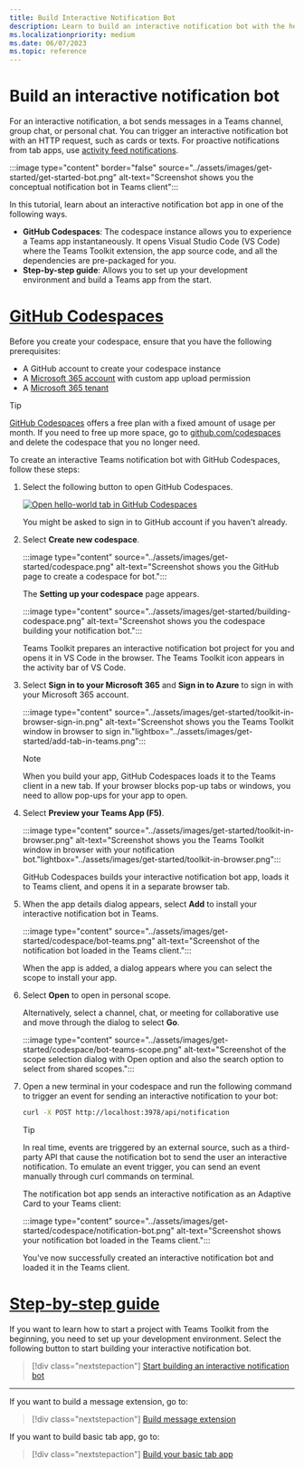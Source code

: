```yaml
---
title: Build Interactive Notification Bot
description: Learn to build an interactive notification bot with the help of GitHub codespaces which sends messages in Teams channel, group chat, or personal chat.
ms.localizationpriority: medium
ms.date: 06/07/2023
ms.topic: reference
---
```


# Build an interactive notification bot

For an interactive notification, a bot sends messages in a Teams channel, group chat, or personal chat. You can trigger an interactive notification bot with an HTTP request, such as cards or texts. For proactive notifications from tab apps, use [activity feed notifications](/graph/teams-send-activityfeednotifications).

:::image type="content" border="false" source="../assets/images/get-started/get-started-bot.png" alt-text="Screenshot shows you the conceptual notification bot in Teams client":::

In this tutorial, learn about an interactive notification bot app in one of the following ways.

* **GitHub Codespaces**: The codespace instance allows you to experience a Teams app instantaneously. It opens Visual Studio Code (VS Code) where the Teams Toolkit extension, the app source code, and all the dependencies are pre-packaged for you.
* **Step-by-step guide**: Allows you to set up your development environment and build a Teams app from the start.

# [GitHub Codespaces](#tab/teamstoolkitcodespaces)

Before you create your codespace, ensure that you have the following prerequisites:

* A GitHub account to create your codespace instance
* A [Microsoft 365 account](https://developer.microsoft.com/microsoft-365/dev-program) with custom app upload permission
* A [Microsoft 365 tenant](../concepts/build-and-test/prepare-your-o365-tenant.md)

> [!TIP]
>
> [GitHub Codespaces](https://github.com/features/codespaces) offers a free plan with a fixed amount of usage per month. If you need to free up more space, go to [github.com/codespaces](https://github.com/codespaces) and delete the codespace that you no longer need.

To create an interactive Teams notification bot with GitHub Codespaces, follow these steps:

1. Select the following button to open GitHub Codespaces.

   <a href="https://github.com/codespaces/new?hide_repo_select=true&ref=v3&repo=348288141&machine=basicLinux32gb&location=WestUs2&devcontainer_path=.devcontainer%2Fnotification-codespaces%2Fdevcontainer.json&resume=1" target="_blank"><img src="https://github.com/codespaces/badge.svg" alt="Open hello-world tab in GitHub Codespaces"></a>

   You might be asked to sign in to GitHub account if you haven't already.

1. Select **Create new codespace**.

   :::image type="content" source="../assets/images/get-started/codespace.png" alt-text="Screenshot shows you the GitHub page to create a codespace for bot.":::

   The **Setting up your codespace** page appears.

   :::image type="content" source="../assets/images/get-started/building-codespace.png" alt-text="Screenshot shows you the codespace building your notification bot.":::

   Teams Toolkit prepares an interactive notification bot project for you and opens it in VS Code in the browser. The Teams Toolkit icon appears in the activity bar of VS Code.

1. Select **Sign in to your Microsoft 365** and **Sign in to Azure** to sign in with your Microsoft 365 account.

   :::image type="content" source="../assets/images/get-started/toolkit-in-browser-sign-in.png" alt-text="Screenshot shows you the Teams Toolkit window in browser to sign in."lightbox="../assets/images/get-started/add-tab-in-teams.png":::

    > [!NOTE]
    >
    > When you build your app, GitHub Codespaces loads it to the Teams client in a new tab. If your browser blocks pop-up tabs or windows, you need to allow pop-ups for your app to open.

1. Select **Preview your Teams App (F5)**.

      :::image type="content" source="../assets/images/get-started/toolkit-in-browser.png" alt-text="Screenshot shows you the Teams Toolkit window in browser with your notification bot."lightbox="../assets/images/get-started/toolkit-in-browser.png":::

   GitHub Codespaces builds your interactive notification bot app, loads it to Teams client, and opens it in a separate browser tab.

1. When the app details dialog appears, select **Add** to install your interactive notification bot in Teams.

   :::image type="content" source="../assets/images/get-started/codespace/bot-teams.png" alt-text="Screenshot of the notification bot loaded in the Teams client.":::

   When the app is added, a dialog appears where you can select the scope to install your app.

1. Select **Open** to open in personal scope. 

    Alternatively, select a channel, chat, or meeting for collaborative use and move through the dialog to select **Go**.

   :::image type="content" source="../assets/images/get-started/codespace/bot-teams-scope.png" alt-text="Screenshot of the scope selection dialog with Open option and also the search option to select from shared scopes.":::

1. Open a new terminal in your codespace and run the following command to trigger an event for sending an interactive notification to your bot:

   ```bash
   curl -X POST http://localhost:3978/api/notification
   ```

   > [!TIP]
   >
   > In real time, events are triggered by an external source, such as a third-party API that cause the notification bot to send the user an interactive notification. To emulate an event trigger, you can send an event manually through curl commands on terminal.

   The notification bot app sends an interactive notification as an Adaptive Card to your Teams client:

   :::image type="content" source="../assets/images/get-started/codespace/notification-bot.png" alt-text="Screenshot shows your notification bot loaded in the Teams client.":::

   You've now successfully created an interactive notification bot and loaded it in the Teams client.

# [Step-by-step guide](#tab/step-by-step-guide)

If you want to learn how to start a project with Teams Toolkit from the beginning, you need to set up your development environment. Select the following button to start building your interactive notification bot.

> [!div class="nextstepaction"]
> [Start building an interactive notification bot](../sbs-gs-notificationbot.yml)

---

If you want to build a message extension, go to:

> [!div class="nextstepaction"]
> [Build message extension](build-message-extension.md)

If you want to build basic tab app, go to:

> [!div class="nextstepaction"]
> [Build your basic tab app](build-basic-tab-app.md)
